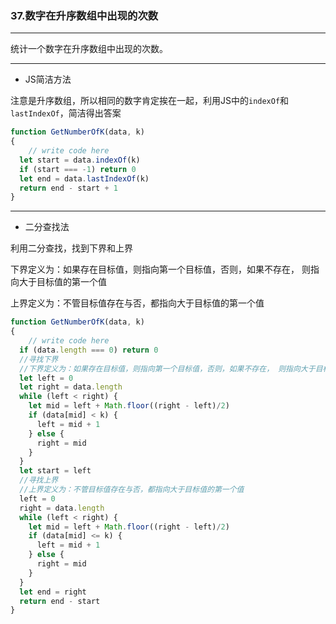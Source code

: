 ### 37.数字在升序数组中出现的次数

---

统计一个数字在升序数组中出现的次数。

---

* JS简洁方法

注意是升序数组，所以相同的数字肯定挨在一起，利用JS中的`indexOf`和`lastIndexOf`，简洁得出答案

``` js
function GetNumberOfK(data, k)
{
    // write code here
  let start = data.indexOf(k)
  if (start === -1) return 0
  let end = data.lastIndexOf(k)
  return end - start + 1
}
```

---

* 二分查找法

利用二分查找，找到下界和上界

下界定义为：如果存在目标值，则指向第一个目标值，否则，如果不存在， 则指向大于目标值的第一个值

上界定义为：不管目标值存在与否，都指向大于目标值的第一个值


``` js
function GetNumberOfK(data, k)
{
    // write code here
  if (data.length === 0) return 0
  //寻找下界
  //下界定义为：如果存在目标值，则指向第一个目标值，否则，如果不存在， 则指向大于目标值的第一个值
  let left = 0
  let right = data.length
  while (left < right) {
    let mid = left + Math.floor((right - left)/2)
    if (data[mid] < k) {
      left = mid + 1
    } else {
      right = mid
    }
  }
  let start = left
  //寻找上界
  //上界定义为：不管目标值存在与否，都指向大于目标值的第一个值
  left = 0
  right = data.length
  while (left < right) {
    let mid = left + Math.floor((right - left)/2)
    if (data[mid] <= k) {
      left = mid + 1
    } else {
      right = mid
    }
  }
  let end = right
  return end - start
}
```
